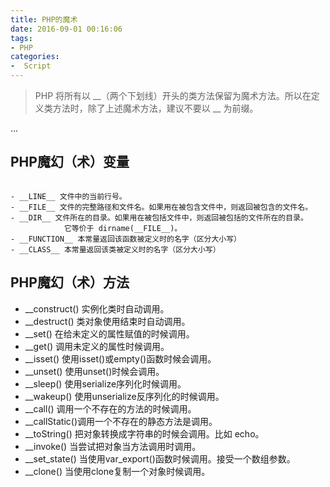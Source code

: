 ```yaml
---
title: PHP的魔术
date: 2016-09-01 00:16:06
tags:
- PHP
categories:
-  Script
---
```


> PHP 将所有以 __（两个下划线）开头的类方法保留为魔术方法。所以在定义类方法时，除了上述魔术方法，建议不要以 __ 为前缀。

... <!-- more -->

## PHP魔幻（术）变量

```

- __LINE__ 文件中的当前行号。
- __FILE__ 文件的完整路径和文件名。如果用在被包含文件中，则返回被包含的文件名。
- __DIR__ 文件所在的目录。如果用在被包括文件中，则返回被包括的文件所在的目录。
			它等价于 dirname(__FILE__)。
- __FUNCTION__ 本常量返回该函数被定义时的名字（区分大小写）
- __CLASS__ 本常量返回该类被定义时的名字（区分大小写）

```

## PHP魔幻（术）方法


- __construct() 实例化类时自动调用。
- __destruct() 类对象使用结束时自动调用。
- __set() 在给未定义的属性赋值的时候调用。
- __get() 调用未定义的属性时候调用。
- __isset() 使用isset()或empty()函数时候会调用。
- __unset() 使用unset()时候会调用。
- __sleep() 使用serialize序列化时候调用。
- __wakeup() 使用unserialize反序列化的时候调用。
- __call() 调用一个不存在的方法的时候调用。
- __callStatic()调用一个不存在的静态方法是调用。
- __toString() 把对象转换成字符串的时候会调用。比如 echo。
- __invoke() 当尝试把对象当方法调用时调用。
- __set_state() 当使用var_export()函数时候调用。接受一个数组参数。
- __clone() 当使用clone复制一个对象时候调用。